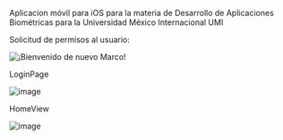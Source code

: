 Aplicacion móvil para iOS para la materia de Desarrollo de Aplicaciones Biométricas para la Universidad México Internacional UMI

Solicitud de permisos al usuario:


![¡Bienvenido de nuevo Marco!](https://github.com/marcoalonso/Biometria/assets/49013250/6184eecf-2c0f-4b30-bdf2-7ddb24a82a06)


LoginPage


![image](https://github.com/marcoalonso/Biometria/assets/49013250/39ac1df1-c02d-4517-a78a-1ab81154e6a5)


HomeView


![image](https://github.com/marcoalonso/Biometria/assets/49013250/2664c365-c755-46c9-9d37-4ddcfb2fbcca)


